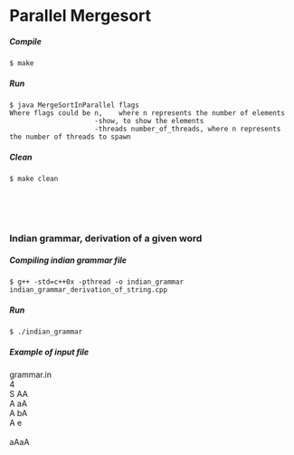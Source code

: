# Parallel Mergesort

##### Compile
    $ make

##### Run
    $ java MergeSortInParallel flags
    Where flags could be n,    where n represents the number of elements
                         -show, to show the elements 
                         -threads number_of_threads, where n represents the number of threads to spawn 


##### Clean
    $ make clean

<br /> <br /> <br />
### Indian grammar, derivation of a given word

##### Compiling indian grammar file
    $ g++ -std=c++0x -pthread -o indian_grammar indian_grammar_derivation_of_string.cpp

##### Run
    $ ./indian_grammar 

##### Example of input file 
grammar.in <br /> 
4 <br />
S AA <br />
A aA <br />
A bA <br />
A e <br />
<br />
aAaA 

